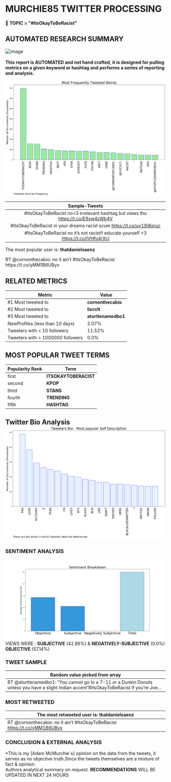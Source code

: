 # MURCHIE85 TWITTER PROCESSING 
&#x1F34E; **TOPIC = "#ItsOkayToBeRacist"**

## AUTOMATED RESEARCH SUMMARY

![image](https://marketingplatform.google.com/about/static/images/gmp/analytics-smb-benefit.jpg)
<br></br>
<b> This report is AUTOMATED and not hand crafted, it is designed for pulling metrics on a given keyword or hashtag and performs a series of reporting and analysis.</b>



![image](TWEETS.png)



|                **Sample-Tweets**        |
| :-------------: |
| #ItsOkayToBeRacist no&lt;3 irrelevant hashtag but views tho https://t.co/E9sw4cWb4V |
| #ItsOkayToBeRacist in your dreams racist scum https://t.co/uy19i8qruc |
| #ItsOkayToBeRacist no it’s not racist!! educate yourself &lt;3 https://t.co/IVHfu4rXcl |

The most popular user is: **thatdanielsaenz**
<div class="alert alert-block alert-danger"> RT @cornonthecabio: no it ain’t  #ItsOkayToBeRacist https://t.co/yMM1B6UByx</div>

## RELATED METRICS<br>
| Metric | Value |
| ------------- | ------------- |
| #1 Most tweeted to  | **cornonthecabio** |
| #2 Most tweeted to  | **lixcvlt** |
| #3 Most tweeted to  | **aturtlenamedbo1** |
| NewProfiles (less than 10 days) | 2.07%  |
| Tweeters with < 10 followers  | 11.52%|
| Tweeters with > 1000000 followers  | 0.0%  |



## MOST POPULAR TWEET TERMS 


| Popularity Rank  | Term |
| ------------- | ------------- |
| first  | **ITSOKAYTOBERACIST**  |
| second  | **KPOP**  |
| third  | **STANS** |
| fourth  | **TRENDING**  |
| fifth  | **HASHTAG**  |


## Twitter Bio Analysis![image](BIO.png)
### SENTIMENT ANALYSIS
![image](sentiment.png)
VIEWS WERE : **SUBJECTIVE**  (42.86%) & **NEGATIVELY-SUBJECTIVE** (0.0%) **OBJECTIVE** (57.14%)

### TWEET SAMPLE 
| Random value picked from array |
| ------------- |
|RT @aturtlenamedbo1: “You cannot go to a 7-11 or a Dunkin Donuts unless you have a slight Indian accent”#ItsOkayToBeRacist if you’re Joe… |

### MOST RETWEETED 

| The most retweeted user is: **thatdanielsaenz**  |
| ------------- |
| RT @cornonthecabio: no it ain’t  #ItsOkayToBeRacist https://t.co/yMM1B6UByx |

### CONCLUSION & EXTERNAL ANALYSIS

*This is my [Adam McMurchie`s] opinion on the data from the tweets, it serves as no objective truth.Since the tweets themselves are a mixture of fact & opinion.<br>
Authors analytical summary on request.
**RECOMMENDATIONS** WILL BE UPDATED IN NEXT  24 HOURS <br>
